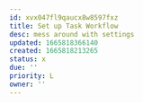 ```yaml
---
id: xvx047fl9qaucx8w8597fxz
title: Set up Task Workflow
desc: mess around with settings
updated: 1665818366140
created: 1665818213265
status: x
due: ''
priority: L
owner: ''
---
```

